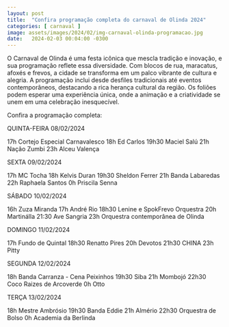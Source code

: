 ```yaml
---
layout: post
title:  "Confira programação completa do carnaval de Olinda 2024"
categories: [ carnaval ]
image: assets/images/2024/02/img-carnaval-olinda-programacao.jpg
date:   2024-02-03 00:04:00 -0300
---
```

O Carnaval de Olinda é uma festa icônica que mescla tradição e inovação, e sua programação reflete essa diversidade. Com blocos de rua, maracatus, afoxés e frevos, a cidade se transforma em um palco vibrante de cultura e alegria. A programação inclui desde desfiles tradicionais até eventos contemporâneos, destacando a rica herança cultural da região. Os foliões podem esperar uma experiência única, onde a animação e a criatividade se unem em uma celebração inesquecível.

Confira a programação completa:

QUINTA-FEIRA 08/02/2024

17h Cortejo Especial Carnavalesco
18h Ed Carlos
19h30 Maciel Salú
21h Nação Zumbi
23h Alceu Valença

SEXTA 09/02/2024

17h MC Tocha
18h Kelvis Duran
19h30 Sheldon Ferrer
21h Banda Labaredas
22h Raphaela Santos
0h Priscila Senna

SÁBADO 10/02/2024

16h Zuza Miranda
17h André Rio
18h30 Lenine e SpokFrevo Orquestra
20h Martinálla
21:30 Ave Sangria
23h Orquestra contemporânea de Olinda

DOMINGO 11/02/2024

17h Fundo de Quintal
18h30 Renatto Pires
20h Devotos
21h30 CHINA
23h Pitty

SEGUNDA 12/02/2024

18h Banda Carranza - Cena Peixinhos
19h30 Siba
21h Mombojó
22h30 Coco Raizes de Arcoverde
0h Otto

TERÇA 13/02/2024

18h Mestre Ambrósio
19h30 Banda Eddie
21h Almério
22h30 Orquestra de Bolso
0h Academia da Berlinda